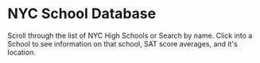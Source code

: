 # NYC School Database

Scroll through the list of NYC High Schools or Search by name. Click into a School to see information on that school, SAT score averages, and it's location.

